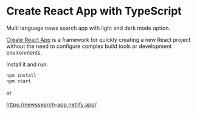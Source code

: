 # Create React App with TypeScript

Multi language news search app with light and dark mode option.

[Create React App](https://create-react-app.dev/) is a framework for quickly creating a new React project without the need to configure complex build tools or development environments.

Install it and run:

```bash
npm install
npm start
```

or 

https://newssearch-app.netlify.app/